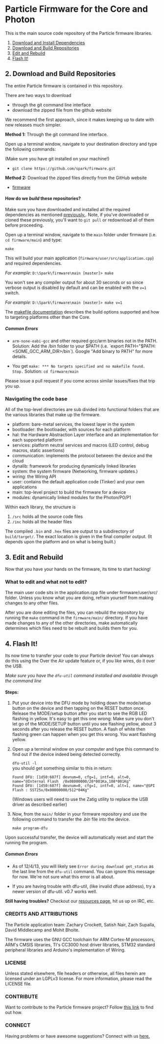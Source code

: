 <!---
-->

# Particle Firmware for the Core and Photon 

This is the main source code repository of the Particle firmware libraries.

1. [Download and Install Dependencies](docs/dependencies.md#1-download-and-install-dependencies)
2. [Download and Build Repositories](#2-download-and-build-repositories)
3. [Edit and Rebuild](#3-edit-and-rebuild)
4. [Flash It!](#4-flash-it)
 
## 2. Download and Build Repositories

The entire Particle firmware is contained in this repository.

There are two ways to download
- through the git command line interface
- download the zipped file from the github website

We recommend the first approach, since it makes keeping up to date with new releases
much simpler.

**Method 1:** Through the git command line interface.

Open up a terminal window, navigate to your destination directory and type the following commands:

(Make sure you have git installed on your machine!)

* `git clone https://github.com/spark/firmware.git`  

**Method 2:** Download the zipped files directly from the GitHub website

* [firmware](https://github.com/spark/firmware/archive/master.zip)

#### How do we *build* these repositories?

Make sure you have downloaded and installed all the required dependencies as mentioned [previously.](docs/dependencies.md#1-download-and-install-dependencies). 
Note, if you've downloaded or cloned these previously, you'll want to `git pull` or redownload all of them before proceeding.

Open up a terminal window, navigate to the `main` folder under firmware
(i.e. `cd firmware/main`) and type:

    make

This will build your main application (`firmware/user/src/application.cpp`) and required dependencies.

*For example:* `D:\Spark\firmware\main [master]> make`

You won't see any compiler output for about 30 seconds or so since verbose output is disabled by default and can be enabled with the `v=1` switch.

*For example:* `D:\Spark\firmware\main [master]> make v=1`

The [makefile documentation](docs/build.md) describes the build options supported and how to targeting platforms other than the Core.

##### Common Errors

* `arm-none-eabi-gcc` and other required gcc/arm binaries not in the PATH.
  Solution: Add the /bin folder to your $PATH (i.e. `export PATH="$PATH:<SOME_GCC_ARM_DIR>/bin`).
  Google "Add binary to PATH" for more details.

* You get `make: *** No targets specified and no makefile found.  Stop.`
  Solution: `cd firmware/main`

Please issue a pull request if you come across similar issues/fixes that trip you up.

### Navigating the code base

All of the top-level directories are sub divided into functional folders that are
the various libraries that make up the firmware.

- platform: bare-metal services, the lowest layer in the system
- bootloader: the bootloader, with sources for each platform
- hal: the Hardware Abstraction Layer interface and an implementation for each supported platform
- services: platform neutral services and macros (LED control, debug macros, static assertions)
- communication: implements the protocol between the device and the cloud
- dynalib: framework for producing dynamically linked libraries
- system: the system firmware (Networking, firmware updates.)
- wiring: the Wiring API
- user: contains the default application code (Tinker) and your own applications
- main: top-level project to build the firmware for a device
- modules: dynamically linked modules for the Photon/P0/P1

Within each library, the structure is 

1. `/src` holds all the source code files
2. `/inc` holds all the header files

The compiled `.bin` and `.hex` files are output to a subdirectory of `build/target/`.
The exact location is given in the final compiler output. (It depends upon the platform and on what is being built.)

## 3. Edit and Rebuild

Now that you have your hands on the firmware, its time to start hacking!

### What to edit and what not to edit?

The main user code sits in the application.cpp file under firmware/user/src/ folder. Unless you know what you are doing, refrain yourself from making changes to any other files.

After you are done editing the files, you can rebuild the repository by running the `make` command in the `firmware/main/` directory. 
If you have made changes to any of the other directories, make automatically determines which files need to be rebuilt and builds them for you.

## 4. Flash It!

Its now time to transfer your code to your Particle device! You can always do this using the Over the Air update feature or, if you like wires, do it over the USB.

*Make sure you have the `dfu-util` command installed and available through the command line*

#### Steps:
1. Put your device into the DFU mode by holding down the mode/setup button on the device and then tapping on the RESET button once. Release the MODE/setup button after you start to see the RGB LED flashing in yellow. 
It's easy to get this one wrong: Make sure you don't let go of the MODE/SETUP button until you see flashing yellow, about 3 seconds after you release the RESET button. 
A flash of white then flashing green can happen when you get this wrong. You want flashing yellow.

2. Open up a terminal window on your computer and type this command to find out if the device indeed being detected correctly. 

   `dfu-util -l`   
   you should get something similar to this in return:
   ```
   Found DFU: [1d50:607f] devnum=0, cfg=1, intf=0, alt=0, name="@Internal Flash  /0x08000000/20*001Ka,108*001Kg" 
   Found DFU: [1d50:607f] devnum=0, cfg=1, intf=0, alt=1, name="@SPI Flash : SST25x/0x00000000/512*04Kg"
   ```

   (Windows users will need to use the Zatig utility to replace the USB driver as described earlier)

3. Now, from the `main/` folder in your firmware repository and use the following command to transfer the *.bin* file into the device.
   ```
   make program-dfu
   ```

Upon successful transfer, the device will automatically reset and start the running the program.

##### Common Errors
* As of 12/4/13, you will likely see `Error during download get_status` as the last line from 
the `dfu-util` command. You can ignore this message for now.  We're not sure what this error is all about.

* If you are having trouble with dfu-util, (like invalid dfuse address), try a newer version of dfu-util. v0.7 works well.

**Still having troubles?** Checkout our [resources page](https://www.spark.io/resources), hit us up on IRC, etc.

### CREDITS AND ATTRIBUTIONS

The Particle application team: Zachary Crockett, Satish Nair, Zach Supalla, David Middlecamp and Mohit Bhoite.

The firmware uses the GNU GCC toolchain for ARM Cortex-M processors, ARM's CMSIS libraries, TI's CC3000 host driver libraries, STM32 standard peripheral libraries and Arduino's implementation of Wiring.

### LICENSE

Unless stated elsewhere, file headers or otherwise, all files herein are licensed under an LGPLv3 license. For more information, please read the LICENSE file.

### CONTRIBUTE

Want to contribute to the Particle firmware project? Follow [this link](http://spark.github.io/#contributions) to find out how.

### CONNECT

Having problems or have awesome suggestions? Connect with us [here.](https://community.particle.io/)
